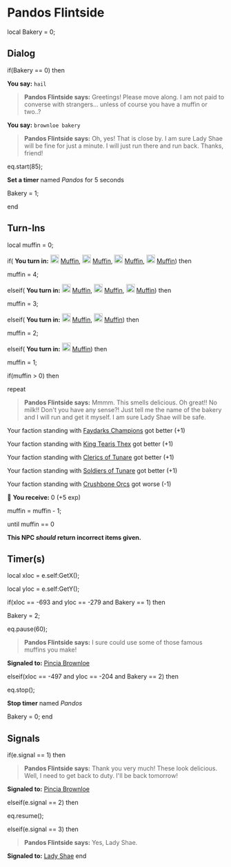 # Pandos Flintside
local Bakery = 0;

## Dialog

if(Bakery == 0) then


**You say:** `hail`




>**Pandos Flintside says:** Greetings! Please move along. I am not paid to converse with strangers... unless of course you have a muffin or two..?


**You say:** `brownloe bakery`




>**Pandos Flintside says:** Oh, yes! That is close by. I am sure Lady Shae will be fine for just a minute. I will just run there and run back. Thanks, friend!



eq.start(85); 



**Set a timer** named *Pandos* for 5 seconds



Bakery = 1;

end

## Turn-Ins

local muffin = 0;




if( **You turn in:** <img style="background:url(/static/icons/blank_slot.gif);width:20px;height:20px;" src="/static/icons/item_784.png" alt="" /> <a
                                href="/item/13014" data-url="13014" class="tooltip-link link">Muffin</a>, <img style="background:url(/static/icons/blank_slot.gif);width:20px;height:20px;" src="/static/icons/item_784.png" alt="" /> <a
                                href="/item/13014" data-url="13014" class="tooltip-link link">Muffin</a>, <img style="background:url(/static/icons/blank_slot.gif);width:20px;height:20px;" src="/static/icons/item_784.png" alt="" /> <a
                                href="/item/13014" data-url="13014" class="tooltip-link link">Muffin</a>, <img style="background:url(/static/icons/blank_slot.gif);width:20px;height:20px;" src="/static/icons/item_784.png" alt="" /> <a
                                href="/item/13014" data-url="13014" class="tooltip-link link">Muffin</a>) then


muffin = 4;

elseif( **You turn in:** <img style="background:url(/static/icons/blank_slot.gif);width:20px;height:20px;" src="/static/icons/item_784.png" alt="" /> <a
                                href="/item/13014" data-url="13014" class="tooltip-link link">Muffin</a>, <img style="background:url(/static/icons/blank_slot.gif);width:20px;height:20px;" src="/static/icons/item_784.png" alt="" /> <a
                                href="/item/13014" data-url="13014" class="tooltip-link link">Muffin</a>, <img style="background:url(/static/icons/blank_slot.gif);width:20px;height:20px;" src="/static/icons/item_784.png" alt="" /> <a
                                href="/item/13014" data-url="13014" class="tooltip-link link">Muffin</a>) then


muffin = 3;

elseif( **You turn in:** <img style="background:url(/static/icons/blank_slot.gif);width:20px;height:20px;" src="/static/icons/item_784.png" alt="" /> <a
                                href="/item/13014" data-url="13014" class="tooltip-link link">Muffin</a>, <img style="background:url(/static/icons/blank_slot.gif);width:20px;height:20px;" src="/static/icons/item_784.png" alt="" /> <a
                                href="/item/13014" data-url="13014" class="tooltip-link link">Muffin</a>) then


muffin = 2;

elseif( **You turn in:** <img style="background:url(/static/icons/blank_slot.gif);width:20px;height:20px;" src="/static/icons/item_784.png" alt="" /> <a
                                href="/item/13014" data-url="13014" class="tooltip-link link">Muffin</a>) then


muffin = 1;



if(muffin > 0) then


repeat



>**Pandos Flintside says:** Mmmm. This smells delicious. Oh great!! No milk!! Don't you have any sense?! Just tell me the name of the bakery and I will run and get it myself. I am sure Lady Shae will be safe.



Your faction standing with [Faydarks Champions](/faction/246) got better (<span class='text-success'>+1</span>)



Your faction standing with [King Tearis Thex](/faction/279) got better (<span class='text-success'>+1</span>)



Your faction standing with [Clerics of Tunare](/faction/226) got better (<span class='text-success'>+1</span>)



Your faction standing with [Soldiers of Tunare](/faction/310) got better (<span class='text-success'>+1</span>)



Your faction standing with [Crushbone Orcs](/faction/234) got worse (<span class='text-danger'>-1</span>)



 &#127873; **You receive:** 0 (+5 exp)

 



muffin = muffin - 1;


until muffin == 0

**This NPC *should* return incorrect items given.**

## Timer(s)

local xloc = e.self:GetX();

local yloc = e.self:GetY();


if(xloc == -693 and yloc == -279 and Bakery == 1) then


Bakery = 2;


eq.pause(60);


>**Pandos Flintside says:** I sure could use some of those famous muffins you make!


**Signaled to:**  [Pincia Brownloe](/npc/9088)

elseif(xloc == -497 and yloc == -204 and Bakery == 2) then


eq.stop();


**Stop timer** named *Pandos*


Bakery = 0;
end

## Signals

if(e.signal == 1) then


>**Pandos Flintside says:** Thank you very much! These look delicious. Well, I need to get back to duty. I'll be back tomorrow!


**Signaled to:**  [Pincia Brownloe](/npc/9088)

elseif(e.signal == 2) then


eq.resume();

elseif(e.signal == 3) then


>**Pandos Flintside says:** Yes, Lady Shae.


**Signaled to:**  [Lady Shae](/npc/9058)
end


